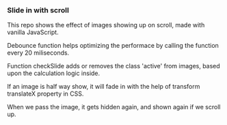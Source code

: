 ### Slide in with scroll

This repo shows the effect of images showing up on scroll, made with vanilla  JavaScript.

Debounce function helps optimizing the performace by calling the function every 20 miliseconds.

Function checkSlide adds or removes the class 'active' from images, based upon the calculation logic inside.

If an image is half way show, it will fade in with the help of transform translateX property in CSS.

When we pass the image, it gets hidden again, and shown again if we scroll up.

